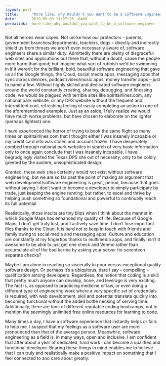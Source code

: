 ```yaml
---
layout: post
title:      "More like, why Wouldn't you Want to be a Software Engineer?"
date:       2019-05-09 11:27:26 -0400
permalink:  more_like_why_wouldnt_you_want_to_be_a_software_engineer
---
```



Not all heroes wear capes. Not unlike how our protectors – parents, government branches/departments, teachers, dogs – directly and indirectly shield us from threats we aren’t even necessarily aware of, software engineers share a similar duty. Admittedly there are plenty of disgraceful web sites and applications out there that, without a doubt, cause the people more harm than good; but imagine what sort of rubbish we’d be swimming in if it weren’t for the brilliant, bold, beautiful software engineering that gave us all the Google things, the Cloud, social media apps, messaging apps that sync across devices, podcast/video/music apps, money transfer apps – just to name a few. Without highly skilled and dedicated software engineers around the world constantly creating, sharing, debugging, and finessing code, we would be plagued with terrible sites like spiritairlines.com, any national park website, or any DPS website without the frequent and intermittent cool, refreshing feeling of easily completing an action in one of the aforementioned examples. Just as an aside, I fully realize we would have much worse problems, but have chosen to elaborate on the lighter (perhaps lightest) one.

I have experienced the horror of trying to book the same flight so many times on spiritairlines.com that I thought either I was insanely incapable or my credit card info was stolen and account frozen. I have desperately combed through national park websites in search of very basic information only to once again conclude that I was insanely incapable. I have begrudgingly visited the Texas DPS site out of necessity, only to be coldly greeted by the austere, unsophisticated design. 

Granted, these web sites certainly would not exist without software engineering, but we are so far past the point of making an argument that web development/software engineering is great, period, because that goes without saying. I don’t want to become a developer to simply participate by trade, just keeping the engine running; but rather, to excel and thrive by helping push something so foundational and powerful to continually reach its full potential.

Realistically, those insults are tiny blips when I think about the manner in which Google Maps has enhanced my quality of life. Because of Google Maps, I don’t get truly lost, and I actively save time. I don’t lose important files thanks to the Cloud. It is hard *not* to keep in touch with friends and family owing to social media and messaging apps. Culture and education are constantly at my fingertips thanks to multimedia apps, and finally; isn’t it awesome to be able to just get one check and Venmo rather than accumulate all of the bad karma by asking your server for seventeen separate checks?

Maybe I am alone in reacting so viscerally to poor versus exceptional quality software design. Or perhaps it’s a ubiquitous, dare I say – compelling – qualification among developers. Regardless, the notion that coding is a skill that pretty much anyone can develop, hone, and leverage is very exciting. The fact is, as opposed to practicing medicine or law, or even doing a different type of engineering work where a very specific set of credentials is required, with web development, skill and potential translate quickly into becoming functional without the added bottle necking of serving time. Additionally, there are tons of different reputable coding bootcamps, not to mention the seemingly unlimited free online resources for learning to code. 

Many times a day, I have a software experience that instantly helps or fails to help me. I suspect that my feelings as a software user are more pronounced than that of the average person. Meanwhile, software engineering as a field is, in many ways, open and inclusive. I am confident that after about a year of dedicated, hard work I can become a qualified and functional developer. Bearing these things in mind enables me to believe that I can truly and realistically make a positive impact on something that I feel connected to and care about greatly.


